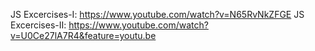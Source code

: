 JS Excercises-I: https://www.youtube.com/watch?v=N65RvNkZFGE
JS Excercises-II: https://www.youtube.com/watch?v=U0Ce27lA7R4&feature=youtu.be
